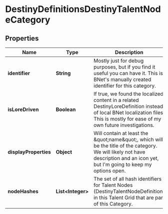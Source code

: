 
# DestinyDefinitionsDestinyTalentNodeCategory

## Properties
Name | Type | Description | Notes
------------ | ------------- | ------------- | -------------
**identifier** | **String** | Mostly just for debug purposes, but if you find it useful you can have it. This is BNet&#39;s manually created identifier for this category. |  [optional]
**isLoreDriven** | **Boolean** | If true, we found the localized content in a related DestinyLoreDefinition instead of local BNet localization files. This is mostly for ease of my own future investigations. |  [optional]
**displayProperties** | **Object** | Will contain at least the \&quot;name\&quot;, which will be the title of the category. We will likely not have description and an icon yet, but I&#39;m going to keep my options open. |  [optional]
**nodeHashes** | **List&lt;Integer&gt;** | The set of all hash identifiers for Talent Nodes (DestinyTalentNodeDefinition) in this Talent Grid that are part of this Category. |  [optional]



